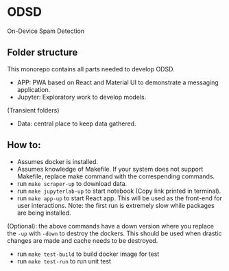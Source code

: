 # ODSD

On-Device Spam Detection

## Folder structure

This monorepo contains all parts needed to develop ODSD. 
- APP: PWA based on React and Material UI to demonstrate a messaging application.
- Jupyter: Exploratory work to develop models.

(Transient folders)
- Data: central place to keep data gathered.

## How to:
- Assumes docker is installed.
- Assumes knowledge of Makefile. If your system does not support Makefile, replace make command with the correspending commands.
- run `make scraper-up` to download data.
- run `make jupyterlab-up` to start notebook (Copy link printed in terminal).
- run `make app-up` to start React app. This will be used as the front-end for user interactions. Note: the first run is extremely slow while packages are being installed.

(Optional): the above commands have a down version where you replace the `-up` with `-down` to destroy the dockers. This should be used when drastic changes are made and cache needs to be destroyed.

- run `make test-build` to build docker image for test
- run `make test-run` to run unit test
